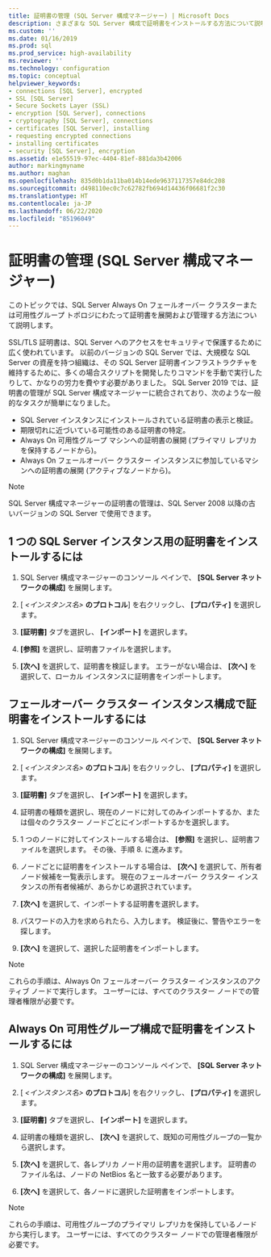```yaml
---
title: 証明書の管理 (SQL Server 構成マネージャー) | Microsoft Docs
description: さまざまな SQL Server 構成で証明書をインストールする方法について説明します。 例として、単一インスタンス、フェールオーバー クラスター、Always On 可用性グループがあります。
ms.custom: ''
ms.date: 01/16/2019
ms.prod: sql
ms.prod_service: high-availability
ms.reviewer: ''
ms.technology: configuration
ms.topic: conceptual
helpviewer_keywords:
- connections [SQL Server], encrypted
- SSL [SQL Server]
- Secure Sockets Layer (SSL)
- encryption [SQL Server], connections
- cryptography [SQL Server], connections
- certificates [SQL Server], installing
- requesting encrypted connections
- installing certificates
- security [SQL Server], encryption
ms.assetid: e1e55519-97ec-4404-81ef-881da3b42006
author: markingmyname
ms.author: maghan
ms.openlocfilehash: 835d0b1da11ba014b14ede9637117357e84dc208
ms.sourcegitcommit: d498110ec0c7c62782fb694d14436f06681f2c30
ms.translationtype: HT
ms.contentlocale: ja-JP
ms.lasthandoff: 06/22/2020
ms.locfileid: "85196049"
---
```

# <a name="certificate-management-sql-server-configuration-manager"></a>証明書の管理 (SQL Server 構成マネージャー)

このトピックでは、SQL Server Always On フェールオーバー クラスターまたは可用性グループ トポロジにわたって証明書を展開および管理する方法について説明します。

SSL/TLS 証明書は、SQL Server へのアクセスをセキュリティで保護するために広く使われています。 以前のバージョンの SQL Server では、大規模な SQL Server の資産を持つ組織は、その SQL Server 証明書インフラストラクチャを維持するために、多くの場合スクリプトを開発したりコマンドを手動で実行したりして、かなりの労力を費やす必要がありました。 SQL Server 2019 では、証明書の管理が SQL Server 構成マネージャーに統合されており、次のような一般的なタスクが簡単になりました。 

* SQL Server インスタンスにインストールされている証明書の表示と検証。 
* 期限切れに近づいている可能性のある証明書の特定。 
* Always On 可用性グループ マシンへの証明書の展開 (プライマリ レプリカを保持するノードから)。 
* Always On フェールオーバー クラスター インスタンスに参加しているマシンへの証明書の展開 (アクティブなノードから)。

> [!NOTE]
> SQL Server 構成マネージャーの証明書の管理は、SQL Server 2008 以降の古いバージョンの SQL Server で使用できます。

##  <a name="to-install-a-certificate-for-a-single-sql-server-instance"></a><a name="provision-single-server-cert"></a> 1 つの SQL Server インスタンス用の証明書をインストールするには  
  
1. SQL Server 構成マネージャーのコンソール ペインで、 **[SQL Server ネットワークの構成]** を展開します。  
  
2. [ *&lt;インスタンス名&gt;* **のプロトコル**] を右クリックし、 **[プロパティ]** を選択します。  
  
3. **[証明書]** タブを選択し、 **[インポート]** を選択します。  
  
4. **[参照]** を選択し、証明書ファイルを選択します。  
  
5. **[次へ]** を選択して、証明書を検証します。 エラーがない場合は、 **[次へ]** を選択して、ローカル インスタンスに証明書をインポートします。  
  
 
##  <a name="to-install-a-certificate-in-a-failover-cluster-instance-configuration"></a><a name="provision-failover-cluster-cert"></a> フェールオーバー クラスター インスタンス構成で証明書をインストールするには  
  
1. SQL Server 構成マネージャーのコンソール ペインで、 **[SQL Server ネットワークの構成]** を展開します。
  
2. [ *&lt;インスタンス名&gt;* **のプロトコル**] を右クリックし、 **[プロパティ]** を選択します。 

3. **[証明書]** タブを選択し、 **[インポート]** を選択します。

4. 証明書の種類を選択し、現在のノードに対してのみインポートするか、または個々のクラスター ノードごとにインポートするかを選択します。

5. 1 つのノードに対してインストールする場合は、 **[参照]** を選択し、証明書ファイルを選択します。 その後、手順 8. に進みます。

6. ノードごとに証明書をインストールする場合は、 **[次へ]** を選択して、所有者ノード候補を一覧表示します。 現在のフェールオーバー クラスター インスタンスの所有者候補が、あらかじめ選択されています。

7. **[次へ]** を選択して、インポートする証明書を選択します。

8. パスワードの入力を求められたら、入力します。 検証後に、警告やエラーを探します。

9. **[次へ]** を選択して、選択した証明書をインポートします。

> [!NOTE]
> これらの手順は、Always On フェールオーバー クラスター インスタンスのアクティブ ノードで実行します。 ユーザーには、すべてのクラスター ノードでの管理者権限が必要です。

##  <a name="to-install-a-certificate-in-an-always-on-availability-group-configuration"></a><a name="provision-availability-group-cert"></a>Always On 可用性グループ構成で証明書をインストールするには  
  
1. SQL Server 構成マネージャーのコンソール ペインで、 **[SQL Server ネットワークの構成]** を展開します。
  
2. [ *&lt;インスタンス名&gt;* **のプロトコル**] を右クリックし、 **[プロパティ]** を選択します。  
  
3. **[証明書]** タブを選択し、 **[インポート]** を選択します。  
  
4. 証明書の種類を選択し、 **[次へ]** を選択して、既知の可用性グループの一覧から選択します。  

5. **[次へ]** を選択して、各レプリカ ノード用の証明書を選択します。 証明書のファイル名は、ノードの NetBios 名と一致する必要があります。

6. **[次へ]** を選択して、各ノードに選択した証明書をインポートします。


> [!NOTE]
> これらの手順は、可用性グループのプライマリ レプリカを保持しているノードから実行します。 ユーザーには、すべてのクラスター ノードでの管理者権限が必要です。

